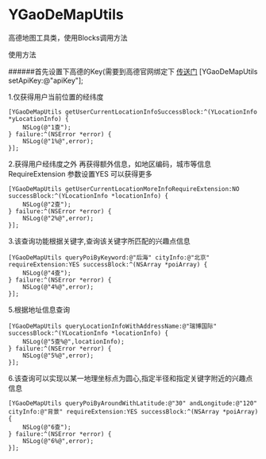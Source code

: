 # YGaoDeMapUtils
高德地图工具类，使用Blocks调用方法

使用方法

######首先设置下高德的Key(需要到高德官网绑定下 [传送门](http://lbs.amap.com/console/key)
    [YGaoDeMapUtils setApiKey:@"apiKey"];


1.仅获得用户当前位置的经纬度

    [YGaoDeMapUtils getUserCurrentLocationInfoSuccessBlock:^(YLocationInfo *yLocationInfo) {
        NSLog(@"1查");
    } failure:^(NSError *error) {
        NSLog(@"1%@",error);
    }];
     
2.获得用户经纬度之外  再获得额外信息，如地区编码，城市等信息  RequireExtension 参数设置YES 可以获得更多

    [YGaoDeMapUtils getUserCurrentLocationMoreInfoRequireExtension:NO successBlock:^(YLocationInfo *locationInfo) {
        NSLog(@"2查");
    } failure:^(NSError *error) {
        NSLog(@"2%@",error);
    }];
    
    
    
3.该查询功能根据关键字,查询该关键字所匹配的兴趣点信息

    [YGaoDeMapUtils queryPoiByKeyword:@"后海" cityInfo:@"北京" requireExtension:YES successBlock:^(NSArray *poiArray) {
        NSLog(@"4查");
    } failure:^(NSError *error) {
        NSLog(@"4%@",error);
    }];
    
    
5.根据地址信息查询

    
    [YGaoDeMapUtils queryLocationInfoWithAddressName:@"瑞博国际" successBlock:^(YLocationInfo *locationInfo) {
        NSLog(@"5查%@",locationInfo);
    } failure:^(NSError *error) {
        NSLog(@"5%@",error);
    }];
    
    
6.该查询可以实现以某一地理坐标点为圆心,指定半径和指定关键字附近的兴趣点信息

    [YGaoDeMapUtils queryPoiByAroundWithLatitude:@"30" andLongitude:@"120" cityInfo:@"背景" requireExtension:YES successBlock:^(NSArray *poiArray) {
        NSLog(@"6查");
    } failure:^(NSError *error) {
        NSLog(@"6%@",error);
    }];